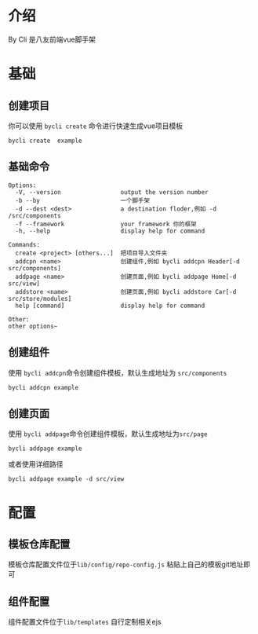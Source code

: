 # 介绍

By Cli 是八友前端vue脚手架



# 基础

## 创建项目

你可以使用 `bycli create` 命令进行快速生成vue项目模板

```shell
bycli create  example
```

## 基础命令

```shell
Options:
  -V, --version                 output the version number
  -b --by                       一个脚手架
  -d --dest <dest>              a destination floder,例如 -d /src/components
  -f --framework                your framework 你的框架
  -h, --help                    display help for command

Commands:
  create <project> [others...]  把项目导入文件夹
  addcpn <name>                 创建组件,例如 bycli addcpn Header[-d src/components]
  addpage <name>                创建页面,例如 bycli addpage Home[-d src/view]
  addstore <name>               创建页面,例如 bycli addstore Car[-d src/store/modules]
  help [command]                display help for command

Other:
other options~
```



## 创建组件

使用 `bycli addcpn`命令创建组件模板，默认生成地址为 `src/components`

```shell
bycli addcpn example
```



## 创建页面

使用 `bycli addpage`命令创建组件模板，默认生成地址为`src/page`

```shell
bycli addpage example
```

或者使用详细路径

```
bycli addpage example -d src/view
```



# 配置

## 模板仓库配置

模板仓库配置文件位于`lib/config/repo-config.js` 粘贴上自己的模板git地址即可

## 组件配置

组件配置文件位于`lib/templates` 自行定制相关ejs